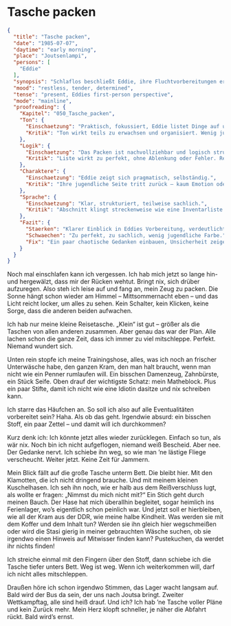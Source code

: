 # Tasche packen

```json
{
  "title": "Tasche packen",
  "date": "1985-07-07",
  "daytime": "early morning",
  "place": "Joutsenlampi",
  "persons": [
    "Eddie"
  ],
  "synopsis": "Schlaflos beschließt Eddie, ihre Fluchtvorbereitungen ernsthaft zu beginnen. Im Licht der Mittsommersonne packt sie ihre kleine Reisetasche mit Unterwäsche, Trainingshose, Hygieneartikeln, Seife, Zahnbürste, ihrem Matheblock und Stiften. Sie erkennt, dass sie ihre große Tasche, viele Klamotten, ihr Kuscheltier und symbolisch auch die DDR und ihre Kindheit zurücklassen muss. Ein kurzer Moment des Zweifelns, doch sie wischt ihn beiseite. Bald wird der Bus nach Joutsa zum zweiten Wettkampftag fahren.",
  "mood": "restless, tender, determined",
  "tense": "present, Eddies first-person perspective",
  "mode": "mainline",
  "proofreading": {
    "Kapitel": "050_Tasche_packen",
    "Ton": {
      "Einschaetzung": "Praktisch, fokussiert, Eddie listet Dinge auf und denkt taktisch.",
      "Kritik": "Ton wirkt teils zu erwachsen und organisiert. Wenig jugendliche Unsicherheit oder Spontaneität."
    },
    "Logik": {
      "Einschaetzung": "Das Packen ist nachvollziehbar und logisch strukturiert.",
      "Kritik": "Liste wirkt zu perfekt, ohne Ablenkung oder Fehler. Realismus würde mehr Chaos oder Fehlentscheidungen vertragen."
    },
    "Charaktere": {
      "Einschaetzung": "Eddie zeigt sich pragmatisch, selbständig.",
      "Kritik": "Ihre jugendliche Seite tritt zurück – kaum Emotion oder Trotz. Sie klingt fast wie eine Erwachsene auf Mission."
    },
    "Sprache": {
      "Einschaetzung": "Klar, strukturiert, teilweise sachlich.",
      "Kritik": "Abschnitt klingt streckenweise wie eine Inventarliste. Wenig jugendliche Kommentare oder humorvolle Einwürfe."
    },
    "Fazit": {
      "Staerken": "Klarer Einblick in Eddies Vorbereitung, verdeutlicht ihre Sachlichkeit.",
      "Schwaechen": "Zu perfekt, zu sachlich, wenig jugendliche Farbe.",
      "Fix": "Ein paar chaotische Gedanken einbauen, Unsicherheit zeigen (was nehme ich, was vergesse ich?), jugendliche Kommentare ergänzen."
    }
  }
}
```

Noch mal einschlafen kann ich vergessen. Ich hab mich jetzt so lange hin- und
hergewälzt, dass mir der Rücken wehtut. Bringt nix, sich drüber aufzuregen. Also
steh ich leise auf und fang an, mein Zeug zu packen. Die Sonne hängt schon
wieder am Himmel – Mittsommernacht eben – und das Licht reicht locker, um alles
zu sehen. Kein Schalter, kein Klicken, keine Sorge, dass die anderen beiden
aufwachen.

Ich hab nur meine kleine Reisetasche. „Klein“ ist gut – größer als die Taschen
von allen anderen zusammen. Aber genau das war der Plan. Alle lachen schon die
ganze Zeit, dass ich immer zu viel mitschleppe. Perfekt. Niemand wundert sich.

Unten rein stopfe ich meine Trainingshose, alles, was ich noch an frischer
Unterwäsche habe, den ganzen Kram, den man halt braucht, wenn man nicht wie ein
Penner rumlaufen will. Ein bisschen Damenzeug, Zahnbürste, ein Stück Seife. Oben
drauf der wichtigste Schatz: mein Matheblock. Plus ein paar Stifte, damit ich
nicht wie eine Idiotin dasitze und nix schreiben kann.

Ich starre das Häufchen an. So soll ich also auf alle Eventualitäten vorbereitet
sein? Haha. Als ob das geht. Irgendwie absurd: ein bisschen Stoff, ein paar
Zettel – und damit will ich durchkommen?

Kurz denk ich: Ich könnte jetzt alles wieder zurücklegen. Einfach so tun, als
wär nix. Noch bin ich nicht aufgeflogen, niemand weiß Bescheid. Aber nee. Der
Gedanke nervt. Ich schiebe ihn weg, so wie man ’ne lästige Fliege verscheucht.
Weiter jetzt. Keine Zeit für Jammern.

Mein Blick fällt auf die große Tasche unterm Bett. Die bleibt hier. Mit den
Klamotten, die ich nicht dringend brauche. Und mit meinem kleinen Kuschelhasen.
Ich seh ihn noch, wie er halb aus dem Reißverschluss lugt, als wollte er fragen:
„Nimmst du mich nicht mit?“ Ein Stich geht durch meinen Bauch. Der Hase hat mich
überallhin begleitet, sogar heimlich ins Ferienlager, wo’s eigentlich schon
peinlich war. Und jetzt soll er hierbleiben, wie all der Kram aus der DDR, wie
meine halbe Kindheit. Was werden sie mit dem Koffer und dem Inhalt tun? Werden
sie ihn gleich hier wegschmeißen oder wird die Stasi gierig in meiner
gebrauchten Wäsche suchen, ob sie irgendwo einen Hinweis auf Mitwisser finden
kann? Pustekuchen, da werdet ihr nichts finden!

Ich streiche einmal mit den Fingern über den Stoff, dann schiebe ich die Tasche
tiefer unters Bett. Weg ist weg. Wenn ich weiterkommen will, darf ich nicht
alles mitschleppen.

Draußen höre ich schon irgendwo Stimmen, das Lager wacht langsam auf. Bald wird
der Bus da sein, der uns nach Joutsa bringt. Zweiter Wettkampftag, alle sind
heiß drauf. Und ich? Ich hab ’ne Tasche voller Pläne und kein Zurück mehr. Mein
Herz klopft schneller, je näher die Abfahrt rückt. Bald wird’s ernst.

